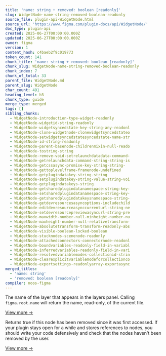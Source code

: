 ```yaml
---
title: 'name: string + removed: boolean [readonly]'
slug: WidgetNode-name-string-removed-boolean-readonly
source_file: plugin-api-WidgetNode.html
source_url: 'https://www.figma.com/plugin-docs/api/WidgetNode/'
doc_type: plugin-api
created: 2025-06-27T00:00:00.000Z
updated: 2025-06-27T00:00:00.000Z
owner: figma
version: 1
content_hash: c4baeb2f9c019773
token_count: 141
chunk_title: 'name: string + removed: boolean [readonly]'
chunk_slug: WidgetNode-name-string-removed-boolean-readonly
chunk_index: 7
chunk_of_total: 33
parent_file: WidgetNode.md
parent_slug: WidgetNode
char_count: 491
heading_level: h3
chunk_type: guide
merge_type: merged
tags: []
sibling_chunks:
  - WidgetNode-introduction-type-widget-readonly
  - WidgetNode-widgetid-string-readonly
  - WidgetNode-widgetsyncedstate-key-string-any-readonl
  - WidgetNode-clone-widgetnode-clonewidgetsyncedstateo
  - WidgetNode-setwidgetsyncedstatesyncedstate-name-str
  - WidgetNode-id-string-readonly
  - WidgetNode-parent-basenode-childrenmixin-null-reado
  - WidgetNode-tostring-string
  - WidgetNode-remove-void-setrelaunchdatadata-command-
  - WidgetNode-getrelaunchdata-command-string-string-is
  - WidgetNode-getcssasync-promise-key-string-string-
  - WidgetNode-gettoplevelframe-framenode-undefined
  - WidgetNode-getplugindatakey-string-string
  - WidgetNode-setplugindatakey-string-value-string-voi
  - WidgetNode-getplugindatakeys-string
  - WidgetNode-getsharedplugindatanamespace-string-key-
  - WidgetNode-setsharedplugindatanamespace-string-key-
  - WidgetNode-getsharedplugindatakeysnamespace-string-
  - WidgetNode-getdevresourcesasyncoptions-includechild
  - WidgetNode-editdevresourceasynccurrenturl-string-ne
  - WidgetNode-setdevresourcepreviewasyncurl-string-pre
  - WidgetNode-maxwidth-number-null-minheight-number-nu
  - WidgetNode-maxheight-number-null-relativetransform-
  - WidgetNode-absolutetransform-transform-readonly-abs
  - WidgetNode-visible-boolean-locked-boolean
  - WidgetNode-stucknodes-scenenode-readonly
  - WidgetNode-attachedconnectors-connectornode-readonl
  - WidgetNode-boundvariables-readonly-field-in-variabl
  - WidgetNode-inferredvariables-readonly-field-in-vari
  - WidgetNode-resolvedvariablemodes-collectionid-strin
  - WidgetNode-clearexplicitvariablemodeforcollectionco
  - WidgetNode-exportsettings-readonlyarray-exportasync
merged_titles:
  - 'name: string'
  - 'removed: boolean [readonly]'
compiler: noos-figma
---
```


The name of the layer that appears in the layers panel. Calling `figma.root.name` will return the name, read-only, of the current file.

[View more →](/plugin-docs/api/properties/nodes-name/)

Returns true if this node has been removed since it was first accessed. If your plugin stays open for a while and stores references to nodes, you should write your code defensively and check that the nodes haven't been removed by the user.

[View more →](/plugin-docs/api/properties/nodes-removed/)
